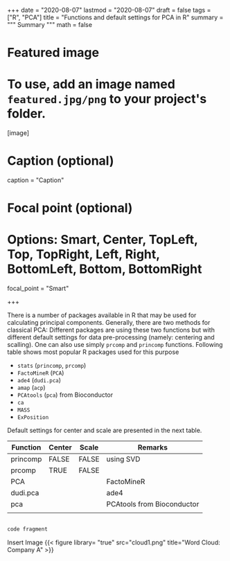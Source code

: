 
+++
date = "2020-08-07"
lastmod = "2020-08-07"
draft = false
tags = ["R", "PCA"]
title = "Functions and default settings for PCA in R"
summary = """
Summary
"""
math = false

# Featured image
# To use, add an image named `featured.jpg/png` to your project's folder. 
[image]
  # Caption (optional)
  caption = "Caption"
  
  # Focal point (optional)
  # Options: Smart, Center, TopLeft, Top, TopRight, Left, Right, BottomLeft, Bottom, BottomRight
  focal_point = "Smart"

+++

There is a number of packages available in R that may be used for calculating principal components. Generally, there are two methods for classical PCA:
Different packages are using these two functions but with different default settings for data pre-processing (namely: centering and scalling).
One can also use simply `prcomp` and `princomp` functions. Following table shows most popular R packages used for this purpose

 - `stats` (`princomp`, `prcomp`)
 - `FactoMineR` (`PCA`)
 - `ade4` (`dudi.pca`)
 - `amap` (`acp`)
 - `PCAtools` (`pca`) from Bioconductor
 - `ca` 
 - `MASS`
 - `ExPosition`

Default settings for center and scale are presented in the next table.

| Function 	| Center 	| Scale 	| Remarks                    	|
|----------	|--------	|-------	|----------------------------	|
| princomp 	| FALSE  	| FALSE 	| using SVD                  	|
| prcomp   	| TRUE   	| FALSE 	|                            	|
| PCA      	|        	|       	| FactoMineR                 	|
| dudi.pca 	|        	|       	| ade4                       	|
| pca      	|        	|       	| PCAtools from Bioconductor 	|
|          	|        	|       	|                            	|

```r

code fragment

```

Insert Image
{{< figure library= "true" src="cloud1.png" title="Word Cloud: Company A" >}}



